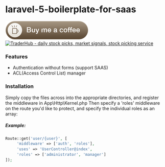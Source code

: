laravel-5-boilerplate-for-saas
===================

<a href="https://www.paypal.com/cgi-bin/webscr?cmd=_s-xclick&hosted_button_id=C2HFZWSUPV47Q" target="_blank">
  <img src="https://raw.githubusercontent.com/Blah2014/phonegap-inmobi-plugin/gh-pages/images/BuymeaCoffee.png" border="0" name="submit" alt="PayPal - The safer, easier way to pay online!" />
</a>

<a href="http://traderhub.info" target="_blank">
  <img src="http://traderhub.info/images/AD.jpg" border="0" name="submit" alt="TraderHub - daily stock picks, market signals, stock picking service" />
</a>

### Features
* Authentication without forms (support SAAS)
* ACL(Access Control List) manager

### Installation
Simply copy the files across into the appropriate directories, and register the middleware in App\Http\Kernel.php
Then specify a 'roles' middleware on the route you'd like to protect, and specify the individual roles as an array:

##### Example:
```php
Route::get('user/{user}', [
     'middleware' => ['auth', 'roles'],
     'uses' => 'UserController@index',
     'roles' => ['administrator', 'manager']
]);
```